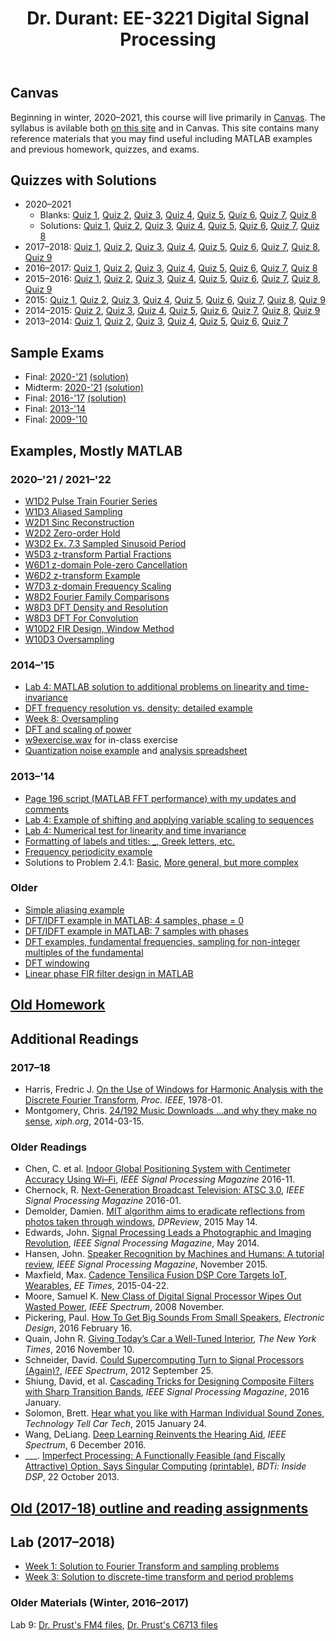 ﻿---
title: "Dr. Durant: EE-3221 Digital Signal Processing"
---

## Canvas

Beginning in winter, 2020&ndash;2021, this course will live primarily in [Canvas](https://msoe.instructure.com/). The syllabus is avilable both [on this site](syllabus.html) and in Canvas. This site contains many reference materials that you may find useful including MATLAB examples and previous homework, quizzes, and exams.

## Quizzes with Solutions

* 2020&ndash;2021
  * Blanks:
	<a href="q01-w2021.pdf">Quiz 1</a>,
	<a href="q02-w2021.pdf">Quiz 2</a>,
	<a href="q03-w2021.pdf">Quiz 3</a>,
	<a href="q04-w2021.pdf">Quiz 4</a>,
	<a href="q05-w2021.pdf">Quiz 5</a>,
	<a href="q06-w2021.pdf">Quiz 6</a>,
	<a href="q07-w2021.pdf">Quiz 7</a>,
	<a href="q08-w2021.pdf">Quiz 8</a>
  * Solutions:
	<a href="q01-w2021-ans.pdf">Quiz 1</a>,
	<a href="q02-w2021-ans.pdf">Quiz 2</a>,
	<a href="q03-w2021-ans.pdf">Quiz 3</a>,
	<a href="q04-w2021-ans.pdf">Quiz 4</a>,
	<a href="q05-w2021-ans.pdf">Quiz 5</a>,
	<a href="q06-w2021-ans.pdf">Quiz 6</a>,
	<a href="q07-w2021-ans.pdf">Quiz 7</a>,
	<a href="q08-w2021-ans.pdf">Quiz 8</a>
* 2017&ndash;2018:
	<a href="q01-w1718-ans.pdf">Quiz 1</a>,
	<a href="q02-w1718-ans.pdf">Quiz 2</a>,
	<a href="q03-w1718-ans.pdf">Quiz 3</a>,
	<a href="q04-w1718-ans.pdf">Quiz 4</a>,
	<a href="q05-w1718-ans.pdf">Quiz 5</a>,
	<a href="q06-w1718-ans.pdf">Quiz 6</a>,
	<a href="q07-w1718-ans.pdf">Quiz 7</a>,
	<a href="q08-w1718-ans.pdf">Quiz 8</a>,
	<a href="q09-w1718-ans.pdf">Quiz 9</a>
* 2016&ndash;2017:
	<a href="q01-w1617-ans.pdf">Quiz 1</a>,
	<a href="q02-w1617-ans.pdf">Quiz 2</a>,
	<a href="q03-w1617-ans.pdf">Quiz 3</a>,
	<a href="q04-w1617-ans.pdf">Quiz 4</a>,
	<a href="q05-w1617-ans.pdf">Quiz 5</a>,
	<a href="q06-w1617-ans.pdf">Quiz 6</a>,
	<a href="q07-w1617-ans.pdf">Quiz 7</a>,
	<a href="q08-w1617-ans.pdf">Quiz 8</a>
* 2015&ndash;2016:
	<a href="q01-w1516-ans.pdf">Quiz 1</a>,
	<a href="q02-w1516-ans.pdf">Quiz 2</a>,
	<a href="q03-w1516-ans.pdf">Quiz 3</a>,
	<a href="q04-w1516-ans.pdf">Quiz 4</a>,
	<a href="q05-w1516-ans.pdf">Quiz 5</a>,
	<a href="q06-w1516-ans.pdf">Quiz 6</a>,
	<a href="q07-w1516-ans.pdf">Quiz 7</a>,
	<a href="q08-w1516-ans.pdf">Quiz 8</a>,
	<a href="q09-w1516-ans.pdf">Quiz 9</a>
* 2015:
	<a href="q01-s15-ans.pdf">Quiz 1</a>,
	<a href="q02-s15-ans.pdf">Quiz 2</a>,
	<a href="q03-s15-ans.pdf">Quiz 3</a>,
	<a href="q04-s15-ans.pdf">Quiz 4</a>,
	<a href="q05-s15-ans.pdf">Quiz 5</a>,
	<a href="q06-s15-ans.pdf">Quiz 6</a>,
	<a href="q07-s15-ans.pdf">Quiz 7</a>,
	<a href="q08-s15-ans.pdf">Quiz 8</a>,
	<a href="q09-s15-ans.pdf">Quiz 9</a>
* 2014&ndash;2015:
	<a href="q02-w1415-ans.pdf">Quiz 2</a>,
	<a href="q03-w1415-ans.pdf">Quiz 3</a>,
	<a href="q04-w1415-ans.pdf">Quiz 4</a>,
	<a href="q05-w1415-ans.pdf">Quiz 5</a>,
	<a href="q06-w1415-ans.pdf">Quiz 6</a>,
	<a href="q07-w1415-ans.pdf">Quiz 7</a>,
	<a href="q08-w1415-ans.pdf">Quiz 8</a>,
	<a href="q09-w1415-ans.pdf">Quiz 9</a>
* 2013&ndash;2014:
	<a href="q01-w1314-ans.pdf">Quiz 1</a>,
	<a href="q02-w1314-ans.pdf">Quiz 2</a>,
	<a href="q03-w1314-ans.pdf">Quiz 3</a>,
	<a href="q04-w1314-ans.pdf">Quiz 4</a>,
	<a href="q05-w1314-ans.pdf">Quiz 5</a>,
	<a href="q06-w1314-ans.pdf">Quiz 6</a>,
	<a href="q07-w1314-ans.pdf">Quiz 7</a>

## Sample Exams
* Final: <a href="final-w2021.pdf">2020-'21</a> <a href="final-w2021-ans.pdf">(solution)</a>
* Midterm: <a href="midterm-w2021.pdf">2020-'21</a> <a href="midterm-w2021-ans.pdf">(solution)</a>
* Final: <a href="final-w1617.pdf">2016-'17</a> <a href="final-w1617-ans.pdf">(solution)</a>
* Final: <a href="final-w1314.pdf">2013-'14</a>
* Final: <a href="final-w0910.pdf">2009-'10</a>

## Examples, Mostly MATLAB

### 2020&ndash;'21 / 2021&ndash;'22

* [W1D2 Pulse Train Fourier Series](w1d2_pulseTrain_FS_m.txt)
* [W1D3 Aliased Sampling](w2021/w1d3_aliased_sampling_m.txt)
* [W2D1 Sinc Reconstruction](w2021/w2d1_sinc_reconstruction_m.txt)
* [W2D2 Zero-order Hold](w2021/w2d2_zoh_m.txt)
* [W3D2 Ex. 7.3 Sampled Sinusoid Period](w2021/w3d2_ex73_periodic_m.txt)
* [W5D3 z-transform Partial Fractions](w2021/w5d3_z_part_frac_m.txt)
* [W6D1 z-domain Pole-zero Cancellation](w2021/w6d1_z_cancellation_m.txt)
* [W6D2 z-transform Example](w2021/w6d2_z_transform_ex_m.txt)
* [W7D3 z-domain Frequency Scaling](w2021/w7d3_z_freq_scaling_m.txt)
* [W8D2 Fourier Family Comparisons](w2021/w8d2_fourier_family_m.txt)
* [W8D3 DFT Density and Resolution](w2021/w8d3a_dft_density_m.txt)
* [W8D3 DFT For Convolution](w2021/w8d3b_dft_conv_m.txt)
* [W10D2 FIR Design, Window Method](w2021/w10d2_fir_window_m.txt)
* [W10D3 Oversampling](w2021/w10d3_upsampling_m.txt)

### 2014&ndash;'15

* <a href="l4ep_m.txt">Lab 4: MATLAB solution to additional problems on linearity and time-invariance</a>
* <a href="dftFrequencyResolution.pdf">DFT frequency resolution vs. density: detailed example</a>
* <a href="w8oversampling_m.txt">Week 8: Oversampling</a>
* <a href="dftPower_m.txt">DFT and scaling of power</a>
* <a href="w9exercise.wav">w9exercise.wav</a> for in-class exercise
* <a href="quantex_m.txt">Quantization noise example</a> and <a href="quantex.xlsx">analysis spreadsheet</a>

### 2013&ndash;'14

* <a href="p196_m.txt">Page 196 script (MATLAB FFT performance) with my updates and comments</a>
* <a href="l4p_m.txt">Lab 4: Example of shifting and applying variable scaling to sequences</a>
* <a href="w4lti_m.txt">Lab 4: Numerical test for linearity and time invariance</a>
* <a href="w4tex_m.txt">Formatting of labels and titles: _, Greek letters, etc.</a>
* <a href="freqPeriodicity_m.txt">Frequency periodicity example</a>
* Solutions to Problem 2.4.1: <a href="p2_4_1b_m.txt">Basic</a>, <a href="p2_4_1_m.txt">More general, but more complex</a>

### Older

* <a href="aliasing_m.txt">Simple aliasing example</a>
* <a href="dft4_m.txt">DFT/IDFT example in MATLAB: 4 samples, phase = 0</a>
* <a href="dft7_m.txt">DFT/IDFT example in MATLAB: 7 samples with phases</a>
* <a href="w7d3_m.txt">DFT examples, fundamental frequencies, sampling for non-integer multiples of the fundamental</a>
* <a href="w8d1_m.txt">DFT windowing</a>
* <a href="w9d2_m.txt">Linear phase FIR filter design in MATLAB</a>

## <a href="homework.html">Old Homework</a>


## Additional Readings
### 2017&ndash;18

* Harris, Fredric J. <a href="https://ieeexplore.ieee.org/document/1455106/?arnumber=1455106">On the Use of Windows for Harmonic Analysis with the Discrete Fourier Transform</a>, *Proc. IEEE*, 1978-01.
* Montgomery, Chris. <a href="https://people.xiph.org/~xiphmont/demo/neil-young.html">24/192 Music Downloads ...and why they make no sense</a>, *xiph.org*, 2014-03-15.

### Older Readings

* Chen, C. et al. <a href="https://ieeexplore.ieee.org/document/7736177/?arnumber=7736177">Indoor Global Positioning System with Centimeter Accuracy Using Wi&ndash;Fi</a>, *IEEE Signal Processing Magazine* 2016-11.
* Chernock, R. <a href="https://ieeexplore.ieee.org/document/7366687/?arnumber=7366687">Next-Generation Broadcast Television: ATSC 3.0</a>, *IEEE Signal Processing Magazine* 2016-01.
* Demolder, Damien. <a href="https://www.dpreview.com/articles/2914705706/mit-algorithm-aims-to-eradicate-reflections-from-photos-taken-through-windows">MIT algorithm aims to eradicate reflections from photos taken through windows</a>, *DPReview*, 2015 May 14.
* Edwards, John. <a href="https://ieeexplore.ieee.org/document/6784045/?arnumber=6784045">Signal Processing Leads a Photographic and Imaging Revolution</a>, *IEEE Signal Processing Magazine*, May 2014.
* Hansen, John. <a href="https://ieeexplore.ieee.org/document/7298570/?arnumber=7298570">Speaker Recognition by Machines and Humans: A tutorial review</a>, *IEEE Signal Processing Magazine*, November 2015.
* Maxfield, Max. <a href="https://www.eetimes.com/cadence-tensilica-fusion-dsp-core-targets-iot-wearables/">Cadence Tensilica Fusion DSP Core Targets IoT, Wearables</a>, *EE Times*, 2015-04-22.
* Moore, Samuel K. <a href="https://spectrum.ieee.org/new-class-of-digital-signal-processor-wipes-out-wasted-power">New Class of Digital Signal Processor Wipes Out Wasted Power</a>,
	*IEEE Spectrum*, 2008 November.
* Pickering, Paul. <a href="http://electronicdesign.com/systems/how-get-big-sounds-small-speakers">How To Get Big Sounds From Small Speakers</a>, *Electronic Design*, 2016 February 16.
* Quain, John R. <a href="https://www.nytimes.com/2016/11/11/automobiles/autoreviews/giving-todays-car-a-well-tuned-interior.html">Giving Today’s Car a Well-Tuned Interior</a>,
	*The New York Times*, 2016 November 10.
* Schneider, David. <a href="https://spectrum.ieee.org/could-supercomputing-turn-to-signal-processors-again">Could Supercomputing Turn to Signal Processors (Again)?</a>,
	*IEEE Spectrum*, 2012 September 25.
* Shiung, David, et al. <a href="https://ieeexplore.ieee.org/document/7368237/?arnumber=7368237">Cascading Tricks for Designing Composite Filters with Sharp Transition Bands</a>,
	*IEEE Signal Processing Magazine*, 2016 January.
* Solomon, Brett. <a href="http://www.technologytell.com/in-car-tech/11672/hear-whatchalike-harmans-isz-individual-sound-zones-technology/">Hear what you like with Harman Individual Sound Zones</a>,
	*Technology Tell Car Tech*, 2015 January 24.
* Wang, DeLiang. <a href="https://spectrum.ieee.org/deep-learning-reinvents-the-hearing-aid">Deep Learning Reinvents the Hearing Aid</a>, *IEEE Spectrum*, 6 December 2016.
* ___. <a href="https://www.bdti.com/InsideDSP/2013/10/23/SingularComputing">Imperfect Processing: A Functionally Feasible (and Fiscally Attractive) Option, Says Singular Computing</a>
	<a href="2013-10-22articleImperfectProcessing.pdf">(printable)</a>, *BDTi: Inside DSP*, 22 October 2013.

## <a href="outline-w1718.pdf">Old (2017-18) outline and reading assignments</a>

## Lab (2017&ndash;2018)

* <a href="l01apSol.pdf">Week 1: Solution to Fourier Transform and sampling problems</a>
* <a href="l03apSol.pdf">Week 3: Solution to discrete-time transform and period problems</a>

### Older Materials (Winter, 2016&ndash;2017)

Lab 9: <a href="https://faculty-web.msoe.edu/prust/armdsp/">Dr. Prust's FM4 files</a>,
<a href="https://faculty-web.msoe.edu/prust/c6713dsk/">Dr. Prust's C6713 files</a>

